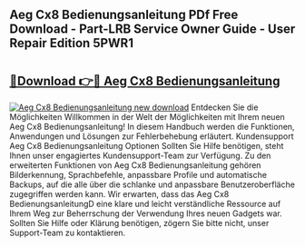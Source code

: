 ## Aeg Cx8 Bedienungsanleitung PDf Free Download - Part-LRB Service Owner Guide - User Repair Edition 5PWR1

# <h2><a href="http://df197hc.blite.top/?on=Aeg+Cx8+Bedienungsanleitung">🔗Download 👉🔴 Aeg Cx8 Bedienungsanleitung</a></h2>

[![Aeg Cx8 Bedienungsanleitung new download](https://i.imgur.com/lujVjoI.png)](http://df197hc.blite.top/?on=Aeg+Cx8+Bedienungsanleitung)
Entdecken Sie die Möglichkeiten Willkommen in der Welt der Möglichkeiten mit Ihrem neuen Aeg Cx8 Bedienungsanleitung! In diesem Handbuch werden die Funktionen, Anwendungen und Lösungen zur Fehlerbehebung erläutert. Kundensupport Aeg Cx8 Bedienungsanleitung Optionen Sollten Sie Hilfe benötigen, steht Ihnen unser engagiertes Kundensupport-Team zur Verfügung. Zu den erweiterten Funktionen von Aeg Cx8 Bedienungsanleitung gehören Bilderkennung, Sprachbefehle, anpassbare Profile und automatische Backups, auf die alle über die schlanke und anpassbare Benutzeroberfläche zugegriffen werden kann. Wir erwarten, dass das Aeg Cx8 BedienungsanleitungD eine klare und leicht verständliche Ressource auf Ihrem Weg zur Beherrschung der Verwendung Ihres neuen Gadgets war. Sollten Sie Hilfe oder Klärung benötigen, zögern Sie bitte nicht, unser Support-Team zu kontaktieren.
